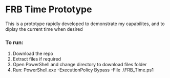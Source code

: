 # FRB Time Prototype
This is a prototype rapidly developed to demonstrate my capabilites, and to diplay the current time when desired

### To run:
1. Download the repo
2. Extract files if required
3. Open PowerShell and change directory to download files folder
4. Run: PowerShell.exe -ExecutionPolicy Bypass -File .\FRB_Time.ps1

